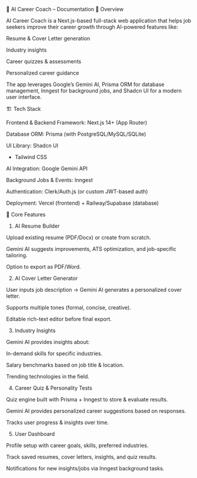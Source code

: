 📘 AI Career Coach – Documentation
📌 Overview

AI Career Coach is a Next.js-based full-stack web application that helps job seekers improve their career growth through AI-powered features like:

Resume & Cover Letter generation

Industry insights

Career quizzes & assessments

Personalized career guidance

The app leverages Google’s Gemini AI, Prisma ORM for database management, Inngest for background jobs, and Shadcn UI for a modern user interface.

🏗️ Tech Stack

Frontend & Backend Framework: Next.js 14+ (App Router)

Database ORM: Prisma
 (with PostgreSQL/MySQL/SQLite)

UI Library: Shadcn UI
 + Tailwind CSS

AI Integration: Google Gemini API

Background Jobs & Events: Inngest

Authentication: Clerk/Auth.js (or custom JWT-based auth)

Deployment: Vercel (frontend) + Railway/Supabase (database)

🔑 Core Features
1. AI Resume Builder

Upload existing resume (PDF/Docx) or create from scratch.

Gemini AI suggests improvements, ATS optimization, and job-specific tailoring.

Option to export as PDF/Word.

2. AI Cover Letter Generator

User inputs job description → Gemini AI generates a personalized cover letter.

Supports multiple tones (formal, concise, creative).

Editable rich-text editor before final export.

3. Industry Insights

Gemini AI provides insights about:

In-demand skills for specific industries.

Salary benchmarks based on job title & location.

Trending technologies in the field.

4. Career Quiz & Personality Tests

Quiz engine built with Prisma + Inngest to store & evaluate results.

Gemini AI provides personalized career suggestions based on responses.

Tracks user progress & insights over time.

5. User Dashboard

Profile setup with career goals, skills, preferred industries.

Track saved resumes, cover letters, insights, and quiz results.

Notifications for new insights/jobs via Inngest background tasks.
